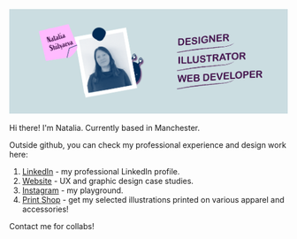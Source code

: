<img alt="hero image" src="https://github.com/natyfromwonderland/natyfromwonderland/blob/main/readme-01.png">

Hi there! I'm Natalia. Currently based in Manchester.

Outside github, you can check my professional experience and design work here:

1. [LinkedIn](https://uk.linkedin.com/in/natashashilyaeva) - my professional LinkedIn profile. 
2. [Website](https://natalia-shilyaeva.co.uk/) - UX and graphic design case studies.
3. [Instagram](https://www.instagram.com/naty.designs/?hl=en-gb) - my playground.
4. [Print Shop](https://www.spreadshirt.co.uk/shop/user/naty.designs/) - get my selected illustrations printed on various apparel and accessories!

Contact me for collabs!

<!--
**natyfromwonderland/natyfromwonderland** is a ✨ _special_ ✨ repository because its `README.md` (this file) appears on your GitHub profile.

Here are some ideas to get you started:

- 🔭 I’m currently working on ...
- 🌱 I’m currently learning ...
- 👯 I’m looking to collaborate on ...
- 🤔 I’m looking for help with ...
- 💬 Ask me about ...
- 📫 How to reach me: ...
- 😄 Pronouns: ...
- ⚡ Fun fact: ...
-->
